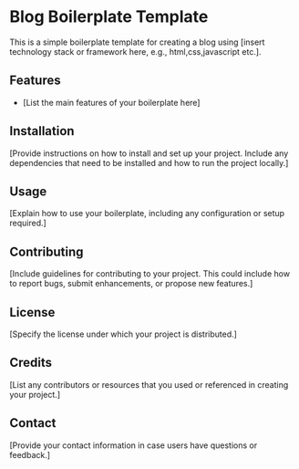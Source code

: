# Blog Boilerplate Template

This is a simple boilerplate template for creating a blog using [insert technology stack or framework here, e.g., html,css,javascript etc.].

## Features

- [List the main features of your boilerplate here]

## Installation

[Provide instructions on how to install and set up your project. Include any dependencies that need to be installed and how to run the project locally.]

## Usage

[Explain how to use your boilerplate, including any configuration or setup required.]

## Contributing

[Include guidelines for contributing to your project. This could include how to report bugs, submit enhancements, or propose new features.]

## License

[Specify the license under which your project is distributed.]

## Credits

[List any contributors or resources that you used or referenced in creating your project.]

## Contact

[Provide your contact information in case users have questions or feedback.]

